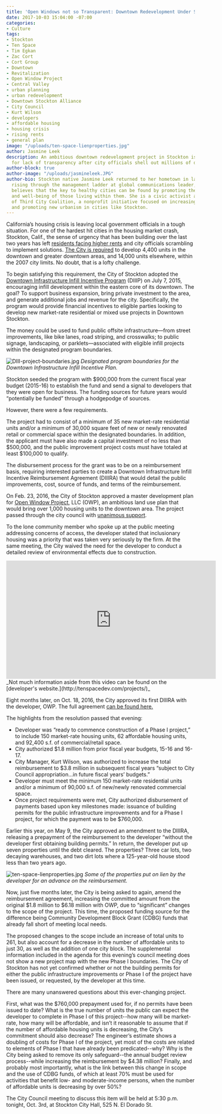 ```yaml
---
title: 'Open Windows not so Transparent: Downtown Redevelopment Under Stress'
date: 2017-10-03 15:04:00 -07:00
categories:
- Culture
tags:
- Stockton
- Ten Space
- Tim Egkan
- Zac Cort
- Cort Group
- Downtown
- Revitalization
- Open Window Project
- Central Valley
- urban planning
- urban redevelopment
- Downtown Stockton Alliance
- City Council
- Kurt Wilson
- developers
- affordable housing
- housing crisis
- rising rents
- general plan
image: "/uploads/ten-space-lienproperties.jpg"
author: Jasmine Leek
description: An ambitious downtown redevelopment project in Stockton is under scrutiny
  for lack of transparency after city officials shell out millions of dollars.
author-block: true
author-image: "/uploads/jasmineleek.JPG"
author-bio: Stockton native Jasmine Leek returned to her hometown in late 2014 after
  rising through the management ladder at global communications leader, AT&T. Jasmine
  believes that the key to healthy cities can be found by promoting the overall vitality
  and well-being of those living within them. She is a civic activist and Founder/Director
  of Third City Coalition, a nonprofit initiative focused on increasing civic engagement
  and promoting new urbanism in cities like Stockton.
---
```


California’s housing crisis is leaving local government officials in a tough situation. For one of the hardest hit cities in the housing market crash, Stockton, Calif., the sense of urgency that has been building over the last two years has left [residents facing higher rents](https://www.rentcafe.com/average-rent-market-trends/us/ca/san-joaquin-county/stockton/) and city officials scrambling to implement solutions. [The City is required](http://www.hcd.ca.gov/community-development/housing-element/docs/stockton_5th_draft121715.pdf) to develop 4,400 units in the downtown and greater downtown areas, and 14,000 units elsewhere, within the 2007 city limits. No doubt, that is a lofty challenge.   

To begin satisfying this requirement, the City of Stockton adopted the [Downtown Infrastructure Infill Incentive Program](http://www.stocktonca.gov/government/departments/econDev/eDevBusInf.html) (DIIIP) on July 7, 2015, encouraging infill development within the eastern core of its downtown. The goal? To support business expansion, bring private investment to the area, and generate additional jobs and revenue for the city. Specifically, the program would provide financial incentives to eligible parties looking to develop new market-rate residential or mixed use projects in Downtown Stockton.   

The money could be used to fund public offsite infrastructure—from street improvements, like bike lanes, road striping, and crosswalks; to public signage, landscaping, or parklets—associated with eligible infill projects within the designated program boundaries.   

![DIII-project-boundaries.jpg](/uploads/DIII-project-boundaries.jpg)
_Designated program boundaries for the Downtown Infrastructure Infill Incentive Plan._   

Stockton seeded the program with $900,000 from the current fiscal year budget (2015-16) to establish the fund and send a signal to developers that they were open for business. The funding sources for future years would “potentially be funded” through a hodgepodge of sources.   

However, there were a few requirements.   

The project had to consist of a minimum of 35 new market-rate residential units and/or a minimum of 30,000 square feet of new or newly renovated retail or commercial space within the designated boundaries. In addition, the applicant must have also made a capital investment of no less than $500,000, and the public improvement project costs must have totaled at least $100,000 to qualify.   

The disbursement process for the grant was to be on a reimbursement basis, requiring interested parties to create a Downtown Infrastructure Infill Incentive Reimbursement Agreement (DIIIRA) that would detail the public improvements, cost, source of funds, and terms of the reimbursement.   

On Feb. 23, 2016, the City of Stockton approved a master development plan for [Open Window Project](http://tenspacedev.com/projects/), LLC (OWP), an ambitious land use plan that would bring over 1,000 housing units to the downtown area. The project passed through the city council with [unanimous support](http://www.recordnet.com/article/20160224/NEWS/160229837).   
   
To the lone community member who spoke up at the public meeting addressing concerns of access, the developer stated that inclusionary housing was a priority that was taken very seriously by the firm. At the same meeting, the City waived the need for the developer to conduct a detailed review of environmental effects due to construction.   

<iframe width="560" height="315" src="https://www.youtube.com/embed/9HXFngGOZXk" frameborder="0" allowfullscreen></iframe>   
_Not much information aside from this video can be found on the [developer's website.](http://tenspacedev.com/projects/)_

Eight months later, on Oct. 18, 2016, the City approved its first DIIIRA with the developer, OWP. The full agreement [can be found here.](http://stockton.legistar.com/gateway.aspx?M=F&ID=f68b19a4-ef3b-4ed8-b7e0-312255437e37.pdf)   

The highlights from the resolution passed that evening:   

* Developer was “ready to commence construction of a Phase I project,” to include 150 market-rate housing units, 62 affordable housing units, and 92,400 s.f. of commercial/retail space.   
* City authorized $1.8 million from prior fiscal year budgets, 15-16 and 16-17.     
* City Manager, Kurt Wilson, was authorized to increase the total reimbursement to $3.8 million in subsequent fiscal years “subject to City Council appropriation...in future fiscal years’ budgets.”   
* Developer must meet the minimum 150 market-rate residential units and/or a minimum of 90,000 s.f. of new/newly renovated commercial space.   
*  Once project requirements were met, City authorized disbursement of payments based upon key milestones made: issuance of building permits for the public infrastructure improvements and for a Phase I project, for which the payment was to be $760,000.    

Earlier this year, on May 9, the City approved an amendment to the DIIIRA, releasing a prepayment of the reimbursement to the developer “without the developer first obtaining building permits.” In return, the developer put up seven properties until the debt cleared. The properties? Three car lots, two decaying warehouses, and two dirt lots where a 125-year-old house stood less than two years ago.   

![ten-space-lienproperties.jpg](/uploads/ten-space-lienproperties.jpg)
_Some of the properties put on lien by the developer for an advance on the reimbursement._

Now, just five months later, the City is being asked to again, amend the reimbursement agreement, increasing the committed amount from the original $1.8 million to $6.18 million with OWP, due to “significant” changes to the scope of the project. This time, the proposed funding source for the difference being Community Development Block Grant (CDBG) funds that already fall short of meeting local needs.

The proposed changes to the scope include an increase of total units to 261, but also account for a decrease in the number of affordable units to just 30, as well as the addition of one city block. The supplemental information included in the agenda for this evening’s council meeting does not show a new project map with the new Phase I boundaries. The City of Stockton has not yet confirmed whether or not the building permits for either the public infrastructure improvements or Phase I of the project have been issued, or requested, by the developer at this time.   

There are many unanswered questions about this ever-changing project.   

First, what was the $760,000 prepayment used for, if no permits have been issued to date? What is the true number of units the public can expect the developer to complete in Phase I of this project--how many will be market-rate, how many will be affordable, and isn’t it reasonable to assume that if the number of affordable housing units is decreasing, the City’s commitment should also decrease? The engineer’s estimate shows a doubling of costs for Phase I of the project, yet most of the costs are related to elements of Phase I that have already been predicated--why? Why is the City being asked to remove its only safeguard--the annual budget review process--while increasing the reimbursement by $4.38 million? Finally, and probably most importantly, what is the link between this change in scope and the use of CDBG funds, of which at least 70% must be used for activities that benefit low- and moderate-income persons, when the number of affordable units is decreasing by over 50%?

The City Council meeting to discuss this item will be held at 5:30 p.m. tonight, Oct. 3rd, at Stockton City Hall, 525 N. El Dorado St.

